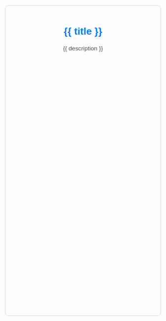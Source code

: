 <div id="documentation" class="doc-container">
  <div class="section">
    <h2>{{ title }}</h2>
    <p>{{ description }}</p>
  </div>

  <div class="video-section">
    <h3></h3>
    <iframe 
  :src="videoSrc" 
  title="YouTube video player" 
  frameborder="0" 
  allow="accelerometer; autoplay; clipboard-write; encrypted-media; gyroscope; picture-in-picture" 
  allowfullscreen
  class="video-frame">
</iframe>

  </div>
</div>

<script>
  const docApp = {
    data() {
      return {
        title: 'Retrieving Results!',
        description: 'Explore this example with an embedded YouTube video.',
        videoSrc: 'https://www.youtube.com/embed/Me5adJmz-lM?si=Vr8ECaMFc7grErLX?autoplay=1&controls=1&modestbranding=1&rel=0&iv_load_policy=3&fs=1', // Replace with your video URL
      };
    },
  };

  Vue.createApp(docApp).mount('#documentation');
</script>

<style>
  .doc-container {
    font-family: Arial, sans-serif;
    margin: 20px auto;
    padding: 20px;
    max-width: 1600px;
    border: 1px solid #ccc;
    border-radius: 10px;
    background-color: #fdfdfd;
  }

  .section {
    text-align: center;
    margin-bottom: 20px;
  }

  .section h2 {
    color: #007bff;
    font-size: 2rem;
  }

  .section p {
    font-size: 1.2rem;
    color: #555;
  }

  .video-section {
    text-align: center;
    margin-top: 20px;
  }

  .video-section h3 {
    font-size: 1.5rem;
    color: #007bff;
    margin-bottom: 10px;
  }

  .video-frame {
    width: 100%;
    height: 800px;
    border: none;
    border-radius: 10px;
  }
</style>

